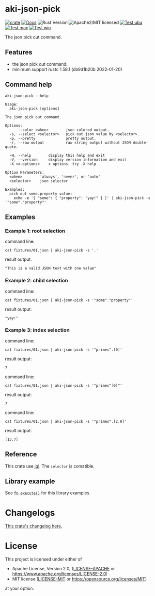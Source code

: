 # aki-json-pick

[![crate][crate-image]][crate-link]
[![Docs][docs-image]][docs-link]
![Rust Version][rustc-image]
![Apache2/MIT licensed][license-image]
[![Test ubu][test-ubuntu-image]][test-ubuntu-link]
[![Test mac][test-windows-image]][test-windows-link]
[![Test win][test-macos-image]][test-macos-link]

The json pick out command.

## Features

- the json pick out command.
- minimum support rustc 1.58.1 (db9d1b20b 2022-01-20)

## Command help

```
aki-json-pick --help
```

```
Usage:
  aki-json-pick [options]

The json pick out command.

Options:
      --color <when>        json colored output.
  -s, --select <selector>   pick out json value by <selector>.
  -p, --pretty              pretty output.
  -r, --raw-output          raw string output without JSON double-quote.

  -H, --help        display this help and exit
  -V, --version     display version information and exit
  -X <x-options>    x options. try -X help

Option Parameters:
  <when>        'always', 'never', or 'auto'
  <selector>    json selector

Examples:
  pick out some.property value:
    echo -e '{ "some": { "property": "yay!" } }' | aki-json-pick -s '"some"."property"'
```

## Examples

### Example 1: root selection

command line:
```
cat fixtures/01.json | aki-json-pick -s '.'
```

result output:
```
"This is a valid JSON text with one value"
```

### Example 2: child selection

command line:
```
cat fixtures/01.json | aki-json-pick -s '"some"."property"'
```

result output:
```
"yay!"
```

### Example 3: index selection

command line:
```
cat fixtures/01.json | aki-json-pick -s '"primes".[0]'
```

result output:
```
7
```

command line:
```
cat fixtures/01.json | aki-json-pick -s '"primes"[0]"'
```

result output:
```
7
```

command line:
```
cat fixtures/01.json | aki-json-pick -s '"primes".[2,0]'
```

result output:
```
[13,7]
```

## Reference

This crate use [jql](https://crates.io/crates/jql). The `selector` is comatible.

## Library example

See [`fn execute()`] for this library examples.

[`fn execute()`]: crate::execute

# Changelogs

[This crate's changelog here.](https://github.com/aki-akaguma/aki-json-pick/blob/main/CHANGELOG.md)

# License

This project is licensed under either of

 * Apache License, Version 2.0, ([LICENSE-APACHE](LICENSE-APACHE) or
   https://www.apache.org/licenses/LICENSE-2.0)
 * MIT license ([LICENSE-MIT](LICENSE-MIT) or
   https://opensource.org/licenses/MIT)

at your option.

[//]: # (badges)

[crate-image]: https://img.shields.io/crates/v/aki-json-pick.svg
[crate-link]: https://crates.io/crates/aki-json-pick
[docs-image]: https://docs.rs/aki-json-pick/badge.svg
[docs-link]: https://docs.rs/aki-json-pick/
[rustc-image]: https://img.shields.io/badge/rustc-1.58+-blue.svg
[license-image]: https://img.shields.io/badge/license-Apache2.0/MIT-blue.svg
[test-ubuntu-image]: https://github.com/aki-akaguma/aki-json-pick/actions/workflows/test-ubuntu.yml/badge.svg
[test-ubuntu-link]: https://github.com/aki-akaguma/aki-json-pick/actions/workflows/test-ubuntu.yml
[test-macos-image]: https://github.com/aki-akaguma/aki-json-pick/actions/workflows/test-macos.yml/badge.svg
[test-macos-link]: https://github.com/aki-akaguma/aki-json-pick/actions/workflows/test-macos.yml
[test-windows-image]: https://github.com/aki-akaguma/aki-json-pick/actions/workflows/test-windows.yml/badge.svg
[test-windows-link]: https://github.com/aki-akaguma/aki-json-pick/actions/workflows/test-windows.yml
